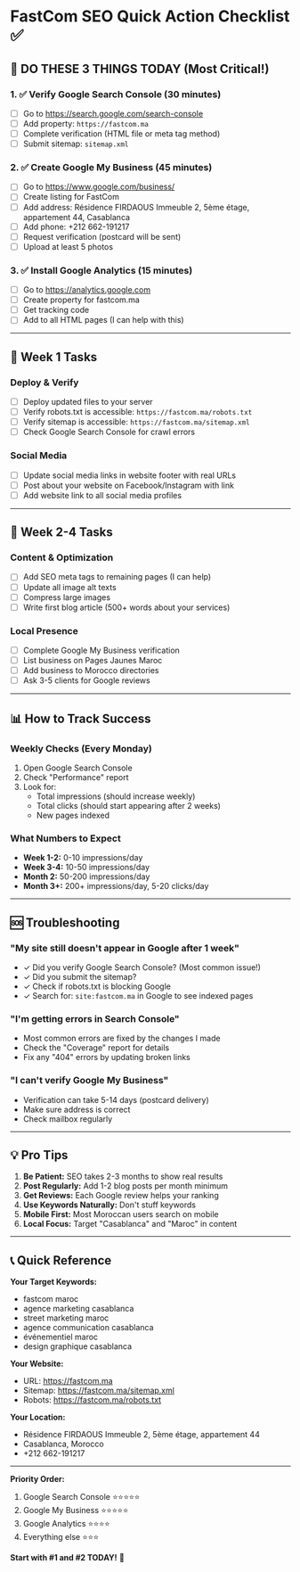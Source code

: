 # FastCom SEO Quick Action Checklist ✅

## 🚨 DO THESE 3 THINGS TODAY (Most Critical!)

### 1. ✅ Verify Google Search Console (30 minutes)

- [ ] Go to https://search.google.com/search-console
- [ ] Add property: `https://fastcom.ma`
- [ ] Complete verification (HTML file or meta tag method)
- [ ] Submit sitemap: `sitemap.xml`

### 2. ✅ Create Google My Business (45 minutes)

- [ ] Go to https://www.google.com/business/
- [ ] Create listing for FastCom
- [ ] Add address: Résidence FIRDAOUS Immeuble 2, 5ème étage, appartement 44, Casablanca
- [ ] Add phone: +212 662-191217
- [ ] Request verification (postcard will be sent)
- [ ] Upload at least 5 photos

### 3. ✅ Install Google Analytics (15 minutes)

- [ ] Go to https://analytics.google.com
- [ ] Create property for fastcom.ma
- [ ] Get tracking code
- [ ] Add to all HTML pages (I can help with this)

---

## 📅 Week 1 Tasks

### Deploy & Verify

- [ ] Deploy updated files to your server
- [ ] Verify robots.txt is accessible: `https://fastcom.ma/robots.txt`
- [ ] Verify sitemap is accessible: `https://fastcom.ma/sitemap.xml`
- [ ] Check Google Search Console for crawl errors

### Social Media

- [ ] Update social media links in website footer with real URLs
- [ ] Post about your website on Facebook/Instagram with link
- [ ] Add website link to all social media profiles

---

## 📅 Week 2-4 Tasks

### Content & Optimization

- [ ] Add SEO meta tags to remaining pages (I can help)
- [ ] Update all image alt texts
- [ ] Compress large images
- [ ] Write first blog article (500+ words about your services)

### Local Presence

- [ ] Complete Google My Business verification
- [ ] List business on Pages Jaunes Maroc
- [ ] Add business to Morocco directories
- [ ] Ask 3-5 clients for Google reviews

---

## 📊 How to Track Success

### Weekly Checks (Every Monday)

1. Open Google Search Console
2. Check "Performance" report
3. Look for:
   - Total impressions (should increase weekly)
   - Total clicks (should start appearing after 2 weeks)
   - New pages indexed

### What Numbers to Expect

- **Week 1-2:** 0-10 impressions/day
- **Week 3-4:** 10-50 impressions/day
- **Month 2:** 50-200 impressions/day
- **Month 3+:** 200+ impressions/day, 5-20 clicks/day

---

## 🆘 Troubleshooting

### "My site still doesn't appear in Google after 1 week"

- ✓ Did you verify Google Search Console? (Most common issue!)
- ✓ Did you submit the sitemap?
- ✓ Check if robots.txt is blocking Google
- ✓ Search for: `site:fastcom.ma` in Google to see indexed pages

### "I'm getting errors in Search Console"

- Most common errors are fixed by the changes I made
- Check the "Coverage" report for details
- Fix any "404" errors by updating broken links

### "I can't verify Google My Business"

- Verification can take 5-14 days (postcard delivery)
- Make sure address is correct
- Check mailbox regularly

---

## 💡 Pro Tips

1. **Be Patient:** SEO takes 2-3 months to show real results
2. **Post Regularly:** Add 1-2 blog posts per month minimum
3. **Get Reviews:** Each Google review helps your ranking
4. **Use Keywords Naturally:** Don't stuff keywords
5. **Mobile First:** Most Moroccan users search on mobile
6. **Local Focus:** Target "Casablanca" and "Maroc" in content

---

## 📞 Quick Reference

**Your Target Keywords:**

- fastcom maroc
- agence marketing casablanca
- street marketing maroc
- agence communication casablanca
- événementiel maroc
- design graphique casablanca

**Your Website:**

- URL: https://fastcom.ma
- Sitemap: https://fastcom.ma/sitemap.xml
- Robots: https://fastcom.ma/robots.txt

**Your Location:**

- Résidence FIRDAOUS Immeuble 2, 5ème étage, appartement 44
- Casablanca, Morocco
- +212 662-191217

---

**Priority Order:**

1. Google Search Console ⭐⭐⭐⭐⭐
2. Google My Business ⭐⭐⭐⭐⭐
3. Google Analytics ⭐⭐⭐⭐
4. Everything else ⭐⭐⭐

**Start with #1 and #2 TODAY!** 🚀
